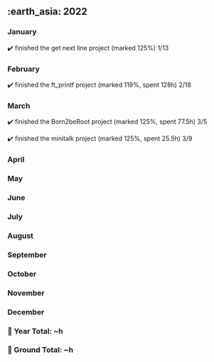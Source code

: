 <h2> :earth_asia: 2022 </h2>

<h3> January </h3>

:heavy_check_mark: finished the get next line project (marked 125%) 1/13

<h3> February </h3>

:heavy_check_mark: finished the ft_printf project (marked 119%, spent 128h) 2/18

<h3> March </h3>

:heavy_check_mark: finished the Born2beRoot project (marked 125%, spent 77.5h) 3/5

:heavy_check_mark: finished the minitalk project (marked 125%, spent 25.5h) 3/9



<h3>  April </h3>

<h3>  May </h3>

<h3>  June </h3>

<h3>  July </h3>

<h3>  August </h3>

<h3> September </h3>

<h3>  October </h3>

<h3>  November </h3>

<h3> December </h3>


<h3>📍 Year Total: ~h<br></h3>
<h3>📍 Ground Total: ~h</h3>
